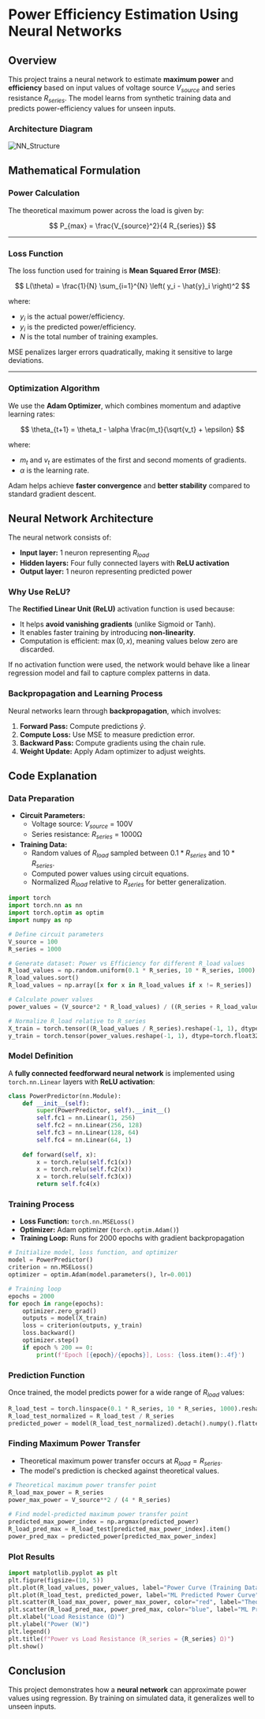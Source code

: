 # Power Efficiency Estimation Using Neural Networks

## Overview
This project trains a neural network to estimate **maximum power** and **efficiency** based on input values of voltage source $V_{source}$ and series resistance $R_{series}$. The model learns from synthetic training data and predicts power-efficiency values for unseen inputs.

### Architecture Diagram

![NN_Structure](imgs/neural.png)

## Mathematical Formulation
### Power Calculation

The theoretical maximum power across the load is given by:

$$
P_{max} = \frac{V_{source}^2}{4 R_{series}}
$$

---

### Loss Function
The loss function used for training is **Mean Squared Error (MSE)**:

$$
L(\theta) = \frac{1}{N} \sum_{i=1}^{N} \left( y_i - \hat{y}_i \right)^2
$$

where:
- $y_{i}$ is the actual power/efficiency.
- ${y}_i$ is the predicted power/efficiency.
- $N$ is the total number of training examples.

MSE penalizes larger errors quadratically, making it sensitive to large deviations.

---

### Optimization Algorithm
We use the **Adam Optimizer**, which combines momentum and adaptive learning rates:

$$
\theta_{t+1} = \theta_t - \alpha \frac{m_t}{\sqrt{v_t} + \epsilon}
$$

where:
- $m_{t}$ and $v_{t}$ are estimates of the first and second moments of gradients.
- $\alpha$ is the learning rate.

Adam helps achieve **faster convergence** and **better stability** compared to standard gradient descent.

## Neural Network Architecture
The neural network consists of:
- **Input layer:** 1 neuron representing $R_{load}$
- **Hidden layers:** Four fully connected layers with **ReLU activation**
- **Output layer:** 1 neuron representing predicted power

### Why Use ReLU?
The **Rectified Linear Unit (ReLU)** activation function is used because:
- It helps **avoid vanishing gradients** (unlike Sigmoid or Tanh).
- It enables faster training by introducing **non-linearity**.
- Computation is efficient: $\max(0, x)$, meaning values below zero are discarded.

If no activation function were used, the network would behave like a linear regression model and fail to capture complex patterns in data.

### Backpropagation and Learning Process
Neural networks learn through **backpropagation**, which involves:
1. **Forward Pass:** Compute predictions $\hat{y}$.
2. **Compute Loss:** Use MSE to measure prediction error.
3. **Backward Pass:** Compute gradients using the chain rule.
4. **Weight Update:** Apply Adam optimizer to adjust weights.

## Code Explanation
### Data Preparation
- **Circuit Parameters:**
  - Voltage source: $V_{source}$ = 100V
  - Series resistance: $R_{series}$ = 1000Ω
- **Training Data:**
  - Random values of $`R_{load}`$ sampled between $`0.1 * R_{series}`$ and $`10 * R_{series}`$.
  - Computed power values using circuit equations.
  - Normalized $`R_{load}`$ relative to $`R_{series}`$ for better generalization.

```python
import torch
import torch.nn as nn
import torch.optim as optim
import numpy as np

# Define circuit parameters
V_source = 100
R_series = 1000

# Generate dataset: Power vs Efficiency for different R_load values
R_load_values = np.random.uniform(0.1 * R_series, 10 * R_series, 1000)
R_load_values.sort()
R_load_values = np.array([x for x in R_load_values if x != R_series])

# Calculate power values
power_values = (V_source*2 * R_load_values) / ((R_series + R_load_values) * 2)

# Normalize R_load relative to R_series
X_train = torch.tensor((R_load_values / R_series).reshape(-1, 1), dtype=torch.float32)
y_train = torch.tensor(power_values.reshape(-1, 1), dtype=torch.float32)
```

### Model Definition
A **fully connected feedforward neural network** is implemented using `torch.nn.Linear` layers with **ReLU activation**:

```python
class PowerPredictor(nn.Module):
    def __init__(self):
        super(PowerPredictor, self).__init__()
        self.fc1 = nn.Linear(1, 256)
        self.fc2 = nn.Linear(256, 128)
        self.fc3 = nn.Linear(128, 64)
        self.fc4 = nn.Linear(64, 1)
    
    def forward(self, x):
        x = torch.relu(self.fc1(x))
        x = torch.relu(self.fc2(x))
        x = torch.relu(self.fc3(x))
        return self.fc4(x)
```

### Training Process
- **Loss Function:** `torch.nn.MSELoss()`
- **Optimizer:** Adam optimizer (`torch.optim.Adam()`)
- **Training Loop:** Runs for 2000 epochs with gradient backpropagation

```python
# Initialize model, loss function, and optimizer
model = PowerPredictor()
criterion = nn.MSELoss()
optimizer = optim.Adam(model.parameters(), lr=0.001)

# Training loop
epochs = 2000
for epoch in range(epochs):
    optimizer.zero_grad()
    outputs = model(X_train)
    loss = criterion(outputs, y_train)
    loss.backward()
    optimizer.step()
    if epoch % 200 == 0:
        print(f'Epoch [{epoch}/{epochs}], Loss: {loss.item():.4f}')
```

### Prediction Function
Once trained, the model predicts power for a wide range of $`R_{load}`$ values:

```python
R_load_test = torch.linspace(0.1 * R_series, 10 * R_series, 1000).reshape(-1, 1)
R_load_test_normalized = R_load_test / R_series
predicted_power = model(R_load_test_normalized).detach().numpy().flatten()
```

### Finding Maximum Power Transfer
- Theoretical maximum power transfer occurs at $`R_{load} = R_{series}`$.
- The model's prediction is checked against theoretical values.

```python
# Theoretical maximum power transfer point
R_load_max_power = R_series
power_max_power = V_source**2 / (4 * R_series)

# Find model-predicted maximum power transfer point
predicted_max_power_index = np.argmax(predicted_power)
R_load_pred_max = R_load_test[predicted_max_power_index].item()
power_pred_max = predicted_power[predicted_max_power_index]
```

### Plot Results
```python
import matplotlib.pyplot as plt
plt.figure(figsize=(10, 5))
plt.plot(R_load_values, power_values, label="Power Curve (Training Data)", linestyle="dashed")
plt.plot(R_load_test, predicted_power, label="ML Predicted Power Curve", color="green")
plt.scatter(R_load_max_power, power_max_power, color="red", label="Theoretical Max Power")
plt.scatter(R_load_pred_max, power_pred_max, color="blue", label="ML Predicted Max Power")
plt.xlabel("Load Resistance (Ω)")
plt.ylabel("Power (W)")
plt.legend()
plt.title(f"Power vs Load Resistance (R_series = {R_series} Ω)")
plt.show()
```

## Conclusion
This project demonstrates how a **neural network** can approximate power values using regression. By training on simulated data, it generalizes well to unseen inputs.

